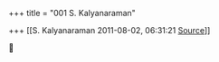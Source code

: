 +++
title = "001 S. Kalyanaraman"

+++
[[S. Kalyanaraman	2011-08-02, 06:31:21 [Source](https://groups.google.com/g/bvparishat/c/41MGEcwVZOY)]]





